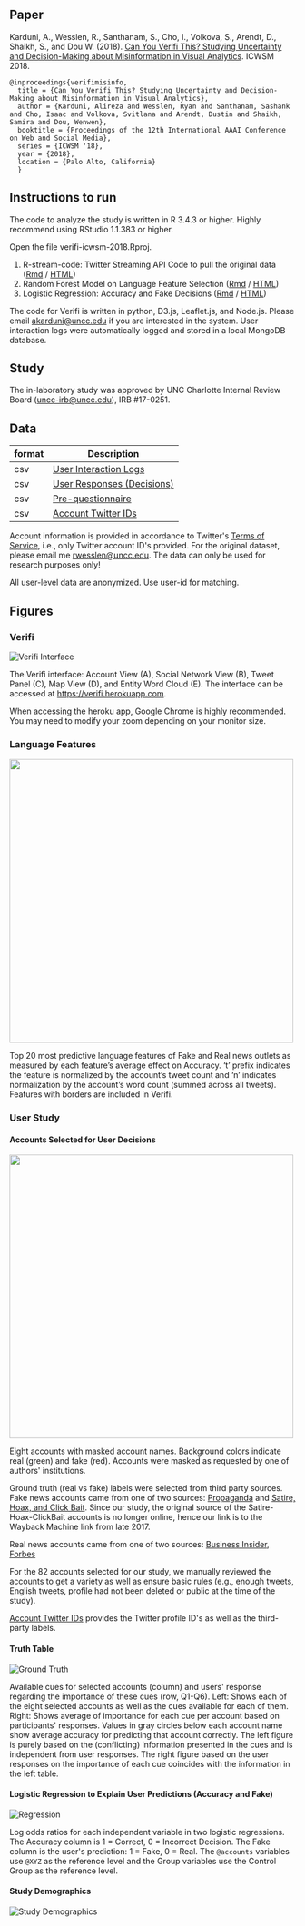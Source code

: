 ## Paper

Karduni, A., Wesslen, R., Santhanam, S., Cho, I., Volkova, S., Arendt, D., Shaikh, S., and Dou W. (2018). [Can You Verifi This? Studying Uncertainty and Decision-Making about Misinformation in Visual Analytics](./karduni-etal-2018-icwsm.pdf). ICWSM 2018.

~~~
@inproceedings{verifimisinfo,
  title = {Can You Verifi This? Studying Uncertainty and Decision-Making about Misinformation in Visual Analytics},
  author = {Karduni, Alireza and Wesslen, Ryan and Santhanam, Sashank and Cho, Isaac and Volkova, Svitlana and Arendt, Dustin and Shaikh, Samira and Dou, Wenwen}, 
  booktitle = {Proceedings of the 12th International AAAI Conference on Web and Social Media},
  series = {ICWSM '18},
  year = {2018},
  location = {Palo Alto, California}
  }
~~~


## Instructions to run

The code to analyze the study is written in R 3.4.3 or higher. Highly recommend using RStudio 1.1.383 or higher.

Open the file verifi-icwsm-2018.Rproj.

1) R-stream-code: Twitter Streaming API Code to pull the original data ([Rmd](./01-public-api.Rmd) / [HTML](https://htmlpreview.github.io/?https://github.com/wesslen/verifi-icwsm-2018/blob/master/01-public-api.html))
2) Random Forest Model on Language Feature Selection ([Rmd](./02-linguistic-features.Rmd) / [HTML](https://htmlpreview.github.io/?https://github.com/wesslen/verifi-icwsm-2018/blob/master/02-linguistic-features.html))
3) Logistic Regression: Accuracy and Fake Decisions ([Rmd](./03-logistic-regression.Rmd) / [HTML](https://htmlpreview.github.io/?https://github.com/wesslen/verifi-icwsm-2018/blob/master/03-logistic-regression.html))

The code for Verifi is written in python, D3.js, Leaflet.js, and Node.js. Please email <akarduni@uncc.edu> if you are interested in the system. User interaction logs were automatically logged and stored in a local MongoDB database.

## Study

The in-laboratory study was approved by UNC Charlotte Internal Review Board (uncc-irb@uncc.edu), IRB #17-0251.

## Data

| format | Description            |
| ------ | ---------------------- |
| csv    | [User Interaction Logs](./data/userLogs.csv) |
| csv    | [User Responses (Decisions)](./data/userForms.csv) |
| csv    | [Pre-questionnaire](./data/pretest.csv) |
| csv    | [Account Twitter IDs](./data/accounts.csv) |

Account information is provided in accordance to Twitter's [Terms of Service](https://developer.twitter.com/en/developer-terms/agreement-and-policy), i.e., only Twitter account ID's provided. For the original dataset, please email me <rwesslen@uncc.edu>. The data can only be used for research purposes only!

All user-level data are anonymized. Use user-id for matching.

## Figures

### Verifi

![Verifi Interface](./img/Verifi.png)

The Verifi interface: Account View (A), Social Network View (B), Tweet Panel (C), Map View (D), and Entity Word Cloud (E). The interface can be accessed at <https://verifi.herokuapp.com>.

When accessing the heroku app, Google Chrome is highly recommended. You may need to modify your zoom depending on your monitor size.

### Language Features

<img src="img/language-features.png" width="500">

Top 20 most predictive language features of Fake and Real news outlets as measured by each feature’s average  effect  on  Accuracy.  ‘t’  prefix  indicates  the  feature  is normalized by the account’s tweet count and ‘n’ indicates normalization by the account’s word count (summed across all tweets). Features with borders are included in Verifi.

### User Study

#### Accounts Selected for User Decisions

<img src="img/maskname.png" width="500">

Eight accounts with masked account names. Background colors indicate real (green) and fake (red). Accounts were masked as requested by one of authors' institutions. 

Ground truth (real vs fake) labels were selected from third party sources. Fake news accounts came from one of two sources: [Propaganda](http://www.propornot.com/p/the-list.html) and [Satire, Hoax, and Click Bait](https://web.archive.org/web/20171021092249/http://www.fakenewswatch.com/). Since our study, the original source of the Satire-Hoax-ClickBait accounts is no longer online, hence our link is to the Wayback Machine link from late 2017.

Real news accounts came from one of two sources: [Business Insider](http://www.businessinsider.com/most-and-least-trusted-news-outlets-in-america-2017-3), [Forbes](https://www.forbes.com/sites/berlinschoolofcreativeleadership/2017/02/01/10-journalism-brands-where-you-will-find-real-facts-rather-than-alternative-facts/2/#2a33766c6014)

For the 82 accounts selected for our study, we manually reviewed the accounts to get a variety as well as ensure basic rules (e.g., enough tweets, English tweets, profile had not been deleted or public at the time of the study).

[Account Twitter IDs](./data/accounts.csv) provides the Twitter profile ID's as well as the third-party labels.

#### Truth Table

![Ground Truth](./img/truthTable2.png)

Available cues for selected accounts (column) and users' response regarding the importance of these cues (row, Q1-Q6). Left: Shows each of the eight selected accounts as well as the cues available for each of them. Right: Shows average of importance for each cue per account based on participants' responses. Values in gray circles below each account name show average accuracy for predicting that account correctly. The left figure is purely based on the (conflicting) information presented in the cues and is independent from user responses. The right figure based on the user responses on the importance of each cue coincides with the information in the left table.

#### Logistic Regression to Explain User Predictions (Accuracy and Fake)

![Regression](./img/regression-updated.png)

Log odds ratios for each independent variable in two logistic regressions. The Accuracy column is 1 = Correct, 0 = Incorrect Decision. The Fake column is the user's prediction: 1 = Fake, 0 = Real. The `@accounts` variables use `@XYZ` as the reference level and the Group variables use the Control Group as the reference level.

#### Study Demographics

![Study Demographics](./img/demographics.jpg)

